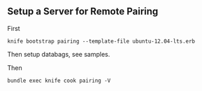 ## Setup a Server for Remote Pairing

First

    knife bootstrap pairing --template-file ubuntu-12.04-lts.erb

Then setup databags, see samples.

Then

    bundle exec knife cook pairing -V
